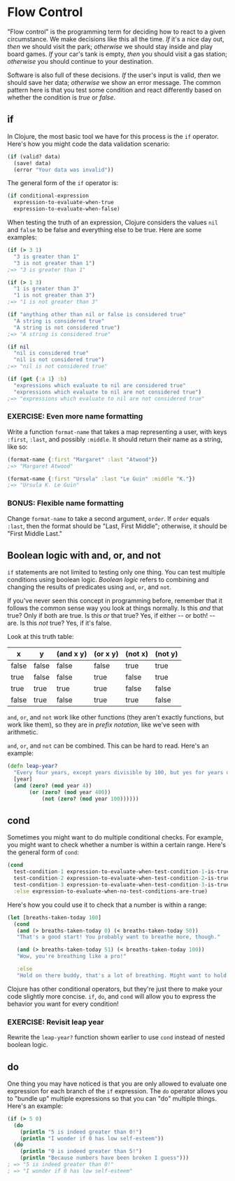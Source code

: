 Flow Control
============

"Flow control" is the programming term for deciding how to react to a given circumstance. We make decisions like this all the time. *If* it's a nice day out, *then* we should visit the park; *otherwise* we should stay inside and play board games. *If* your car's tank is empty, *then* you should visit a gas station; *otherwise* you should continue to your destination.

Software is also full of these decisions. *If* the user's input is valid, *then* we should save her data; *otherwise* we show an error message. The common pattern here is that you test some condition and react differently based on whether the condition is *true* or *false*.

## if

In Clojure, the most basic tool we have for this process is the `if` operator. Here's how you might code the data validation scenario:

```clojure
(if (valid? data)
  (save! data)
  (error "Your data was invalid"))
```

The general form of the `if` operator is:

```clojure
(if conditional-expression
  expression-to-evaluate-when-true
  expression-to-evaluate-when-false)
```

When testing the truth of an expression, Clojure considers the values `nil` and `false` to be false and everything else to be true. Here are some examples:

```clojure
(if (> 3 1)
  "3 is greater than 1"
  "3 is not greater than 1")
;=> "3 is greater than 1"

(if (> 1 3)
  "1 is greater than 3"
  "1 is not greater than 3")
;=> "1 is not greater than 3"

(if "anything other than nil or false is considered true"
  "A string is considered true"
  "A string is not considered true")
;=> "A string is considered true"

(if nil
  "nil is considered true"
  "nil is not considered true")
;=> "nil is not considered true"

(if (get {:a 1} :b)
  "expressions which evaluate to nil are considered true"
  "expressions which evaluate to nil are not considered true")
;=> "expressions which evaluate to nil are not considered true"
```

### EXERCISE: Even more name formatting

Write a function `format-name` that takes a map representing a user, with keys `:first`, `:last`, and possibly `:middle`. It should return their name as a string, like so:

```clj
(format-name {:first "Margaret" :last "Atwood"})
;=> "Margaret Atwood"

(format-name {:first "Ursula" :last "Le Guin" :middle "K."})
;=> "Ursula K. Le Guin"
```

### BONUS: Flexible name formatting

Change `format-name` to take a second argument, `order`. If `order` equals `:last`, then the format should be "Last, First Middle"; otherwise, it should be "First Middle Last."


## Boolean logic with and, or, and not

`if` statements are not limited to testing only one thing. You can test multiple conditions using boolean logic. _Boolean logic_ refers to combining and changing the results of predicates using `and`, `or`, and `not`.

If you've never seen this concept in programming before, remember that it follows the common sense way you look at things normally. Is this _and_ that true? Only if both are true. Is this _or_ that true? Yes, if either -- or both! -- are. Is this _not_ true? Yes, if it's false.

Look at this truth table:

| x     | y     | (and x y) | (or x y) | (not x) | (not y) |
| ----- | ----- | --------- | -------- | ------- | ------- |
| false | false | false | false | true  | true  |
| true  | false | false | true  | false | true  |
| true  | true  | true  | true  | false | false |
| false | true  | false | true  | true  | false |

`and`, `or`, and `not` work like other functions (they aren't exactly functions, but work like them), so they are in _prefix notation_, like we've seen with arithmetic.

`and`, `or`, and `not` can be combined. This can be hard to read. Here's an example:

```clj
(defn leap-year?
  "Every four years, except years divisible by 100, but yes for years divisible by 400."
  [year]
  (and (zero? (mod year 4))
       (or (zero? (mod year 400))
           (not (zero? (mod year 100))))))
```


## cond

Sometimes you might want to do multiple conditional checks. For example, you might want to check whether a number is within a certain range. Here's the general form of `cond`:

```clojure
(cond
  test-condition-1 expression-to-evaluate-when-test-condition-1-is-true
  test-condition-2 expression-to-evaluate-when-test-condition-2-is-true
  test-condition-3 expression-to-evaluate-when-test-condition-3-is-true
  :else expression-to-evaluate-when-no-test-conditions-are-true)
```

Here's how you could use it to check that a number is within a range:

```clojure
(let [breaths-taken-today 100]
  (cond
   (and (> breaths-taken-today 0) (< breaths-taken-today 50))
   "That's a good start! You probably want to breathe more, though."

   (and (> breaths-taken-today 51) (< breaths-taken-today 100))
   "Wow, you're breathing like a pro!"

   :else
   "Hold on there buddy, that's a lot of breathing. Might want to hold off on that a bit."))
```

Clojure has other conditional operators, but they're just there to make your code slightly more concise. `if`, `do`, and `cond` will allow you to express the behavior you want for every condition!

### EXERCISE: Revisit leap year

Rewrite the `leap-year?` function shown earlier to use `cond` instead of nested boolean logic.


## do

One thing you may have noticed is that you are only allowed to evaluate one expression for each branch of the `if` expression. The `do` operator allows you to "bundle up" multiple expressions so that you can "do" multiple things. Here's an example:

```clojure
(if (> 5 0)
  (do
    (println "5 is indeed greater than 0!")
    (println "I wonder if 0 has low self-esteem"))
  (do
    (println "0 is indeed greater than 5!")
    (println "Because numbers have been broken I guess")))
; => "5 is indeed greater than 0!"
; => "I wonder if 0 has low self-esteem"
```

